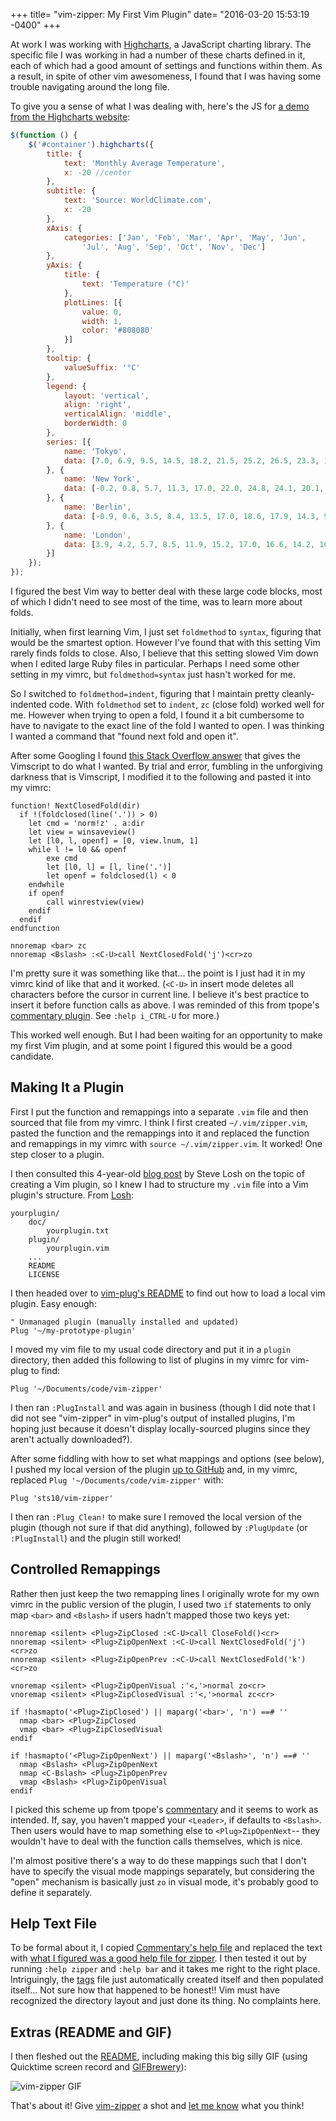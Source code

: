 +++
title= "vim-zipper: My First Vim Plugin"
date= "2016-03-20 15:53:19 -0400"
+++

At work I was working with [Highcharts](http://www.highcharts.com/), a JavaScript charting library. The specific file I was working in had a number of these charts defined in it, each of which had a good amount of settings and functions within them. As a result, in spite of other vim awesomeness, I found that I was having some trouble navigating around the long file. 


<!-- more -->

To give you a sense of what I was dealing with, here's the JS for [a demo from the Highcharts website](http://www.highcharts.com/demo/line-basic): 

```javascript
$(function () {
    $('#container').highcharts({
        title: {
            text: 'Monthly Average Temperature',
            x: -20 //center
        },
        subtitle: {
            text: 'Source: WorldClimate.com',
            x: -20
        },
        xAxis: {
            categories: ['Jan', 'Feb', 'Mar', 'Apr', 'May', 'Jun',
                'Jul', 'Aug', 'Sep', 'Oct', 'Nov', 'Dec']
        },
        yAxis: {
            title: {
                text: 'Temperature (°C)'
            },
            plotLines: [{
                value: 0,
                width: 1,
                color: '#808080'
            }]
        },
        tooltip: {
            valueSuffix: '°C'
        },
        legend: {
            layout: 'vertical',
            align: 'right',
            verticalAlign: 'middle',
            borderWidth: 0
        },
        series: [{
            name: 'Tokyo',
            data: [7.0, 6.9, 9.5, 14.5, 18.2, 21.5, 25.2, 26.5, 23.3, 18.3, 13.9, 9.6]
        }, {
            name: 'New York',
            data: [-0.2, 0.8, 5.7, 11.3, 17.0, 22.0, 24.8, 24.1, 20.1, 14.1, 8.6, 2.5]
        }, {
            name: 'Berlin',
            data: [-0.9, 0.6, 3.5, 8.4, 13.5, 17.0, 18.6, 17.9, 14.3, 9.0, 3.9, 1.0]
        }, {
            name: 'London',
            data: [3.9, 4.2, 5.7, 8.5, 11.9, 15.2, 17.0, 16.6, 14.2, 10.3, 6.6, 4.8]
        }]
    });
});
```

I figured the best Vim way to better deal with these large code blocks, most of which I didn't need to see most of the time, was to learn more about folds. 

Initially, when first learning Vim, I just set `foldmethod` to `syntax`, figuring that would be the smartest option. However I've found that with this setting Vim rarely finds folds to close. Also, I believe that this setting slowed Vim down when I edited large Ruby files in particular. Perhaps I need some other setting in my vimrc, but `foldmethod=syntax` just hasn't worked for me. 

So I switched to `foldmethod=indent`, figuring that I maintain pretty cleanly-indented code. With `foldmethod` set to `indent`, `zc` (close fold) worked well for me. However when trying to open a fold, I found it a bit cumbersome to have to navigate to the exact line of the fold I wanted to open. I was thinking I wanted a command that "found next fold and open it".

After some Googling I found [this Stack Overflow answer](http://stackoverflow.com/a/9407015/3160994) that gives the Vimscript to do what I wanted. By trial and error, fumbling in the unforgiving darkness that is Vimscript, I modified it to the following and pasted it into my vimrc:

```vim
function! NextClosedFold(dir)
  if !(foldclosed(line('.')) > 0)
    let cmd = 'norm!z' . a:dir
    let view = winsaveview()
    let [l0, l, openf] = [0, view.lnum, 1]
    while l != l0 && openf
        exe cmd
        let [l0, l] = [l, line('.')]
        let openf = foldclosed(l) < 0
    endwhile
    if openf
        call winrestview(view)
    endif
  endif
endfunction

nnoremap <bar> zc
nnoremap <Bslash> :<C-U>call NextClosedFold('j')<cr>zo
```

I'm pretty sure it was something like that... the point is I just had it in my vimrc kind of like that and it worked. (`<C-U>` in insert mode deletes all characters before the cursor in current line. I believe it's best practice to insert it before function calls as above. I was reminded of this from tpope's [commentary plugin](https://github.com/tpope/vim-commentary). See `:help i_CTRL-U` for more.) 

This worked well enough. But I had been waiting for an opportunity to make my first Vim plugin, and at some point I figured this would be a good candidate. 

## Making It a Plugin

First I put the function and remappings into a separate `.vim` file and then sourced that file from my vimrc. I think I first created `~/.vim/zipper.vim`, pasted the function and the remappings into it and replaced the function and remappings in my vimrc with `source ~/.vim/zipper.vim`. It worked! One step closer to a plugin. 

I then consulted this 4-year-old [blog post](http://stevelosh.com/blog/2011/09/writing-vim-plugins/) by Steve Losh on the topic of creating a Vim plugin, so I knew I had to structure my `.vim` file into a Vim plugin's structure. From [Losh](http://stevelosh.com/blog/2011/09/writing-vim-plugins/#be-pathogen-compatible):

```
yourplugin/
    doc/
        yourplugin.txt
    plugin/
        yourplugin.vim
    ...
    README
    LICENSE
```
 

I then headed over to [vim-plug's README](https://github.com/junegunn/vim-plug/blob/master/README.md) to find out how to load a local vim plugin. Easy enough: 

```vim
" Unmanaged plugin (manually installed and updated)
Plug '~/my-prototype-plugin'
```

I moved my vim file to my usual code directory and put it in a `plugin` directory, then added this following to list of plugins in my vimrc for vim-plug to find:

```vim
Plug '~/Documents/code/vim-zipper'
```

I then ran `:PlugInstall` and was again in business (though I did note that I did not see "vim-zipper" in vim-plug's output of installed plugins, I'm hoping just because it doesn't display locally-sourced plugins since they aren't actually downloaded?). 

After some fiddling with how to set what mappings and options (see below), I pushed my local version of the plugin [up to GitHub](https://github.com/sts10/vim-zipper) and, in my vimrc, replaced `Plug '~/Documents/code/vim-zipper'` with: 

```vim
Plug 'sts10/vim-zipper'
```

I then ran `:Plug Clean!` to make sure I removed the local version of the plugin (though not sure if that did anything), followed by `:PlugUpdate` (or `:PlugInstall`) and the plugin still worked! 

## Controlled Remappings

Rather then just keep the two remapping lines I originally wrote for my own vimrc in the public version of the plugin, I used two `if` statements to only map `<bar>` and `<Bslash>` if users hadn't mapped those two keys yet: 

```vim
nnoremap <silent> <Plug>ZipClosed :<C-U>call CloseFold()<cr>
nnoremap <silent> <Plug>ZipOpenNext :<C-U>call NextClosedFold('j')<cr>zo
nnoremap <silent> <Plug>ZipOpenPrev :<C-U>call NextClosedFold('k')<cr>zo

vnoremap <silent> <Plug>ZipOpenVisual :'<,'>normal zo<cr>
vnoremap <silent> <Plug>ZipClosedVisual :'<,'>normal zc<cr>

if !hasmapto('<Plug>ZipClosed') || maparg('<bar>', 'n') ==# ''
  nmap <bar> <Plug>ZipClosed
  vmap <bar> <Plug>ZipClosedVisual
endif

if !hasmapto('<Plug>ZipOpenNext') || maparg('<Bslash>', 'n') ==# ''
  nmap <Bslash> <Plug>ZipOpenNext
  nmap <C-Bslash> <Plug>ZipOpenPrev
  vmap <Bslash> <Plug>ZipOpenVisual
endif

```

I picked this scheme up from tpope's [commentary](https://github.com/tpope/vim-commentary/blob/master/plugin/commentary.vim) and it seems to work as intended. If, say, you haven't mapped your `<Leader>`, if defaults to `<Bslash>`. Then users would have to map something else to `<Plug>ZipOpenNext`-- they wouldn't have to deal with the function calls themselves, which is nice.

I'm almost positive there's a way to do these mappings such that I don't have to specify the visual mode mappings separately, but considering the "open" mechanism is basically just `zo` in visual mode, it's probably good to define it separately. 

## Help Text File

To be formal about it, I copied [Commentary's help file](https://github.com/tpope/vim-commentary/blob/master/doc/commentary.txt) and replaced the text with [what I figured was a good help file for zipper](https://github.com/sts10/vim-zipper/blob/master/doc/zipper.txt). I then tested it out by running `:help zipper` and `:help bar` and it takes me right to the right place. Intriguingly, the [tags](https://github.com/sts10/vim-zipper/blob/master/doc/tags) file just automatically created itself and then populated itself... Not sure how that happened to be honest!! Vim must have recognized the directory layout and just done its thing. No complaints here. 

## Extras (README and GIF)

I then fleshed out the [README](https://github.com/sts10/vim-zipper/blob/master/README.mdown), including making this big silly GIF (using Quicktime screen record and [GIFBrewery](http://gifbrewery.com/)): 

![vim-zipper GIF](https://raw.githubusercontent.com/sts10/vim-zipper/master/vim-zipper-gif.gif)

That's about it! Give [vim-zipper](https://github.com/sts10/vim-zipper) a shot and [let me know](https://twitter.com/sts10) what you think!
